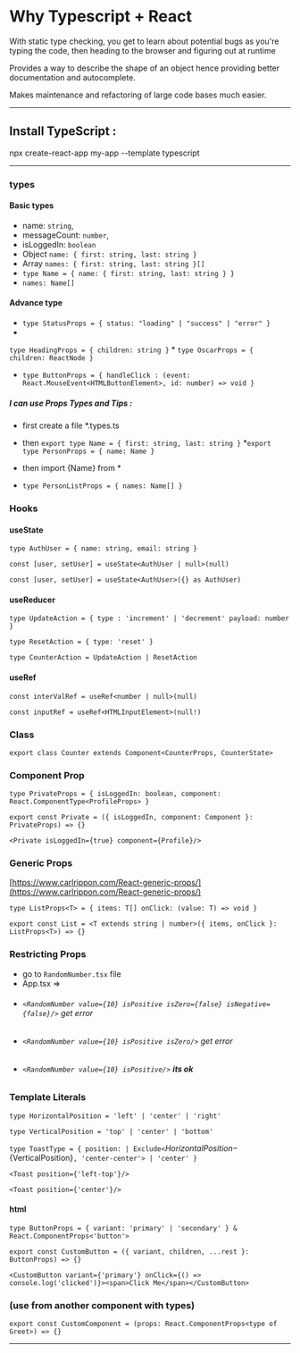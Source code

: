 # Why Typescript + React

With static type checking, you get to learn about potential bugs as you're typing the code, then heading to the browser
and figuring out at runtime

Provides a way to describe the shape of an object hence providing better documentation and autocomplete.

Makes maintenance and refactoring of large code bases much easier.

--------------------------------------------------------------------------------------------------------------

## Install TypeScript :

npx create-react-app my-app --template typescript

--------------------------------------------------------------------------------------------------------------

### types

#### Basic types

* name: `string`,
* messageCount: `number`,
* isLoggedIn: `boolean`
* Object
  `name: {
  first: string,
  last: string
  }`
* Array
  `names: {
  first: string,
  last: string
  }[]`
* `type Name = {
  name: {
  first: string,
  last: string
  }
  }`
* `names: Name[]`

#### Advance type

* `type StatusProps = {
  status: "loading" | "success" | "error"
  }
  `
*
`type HeadingProps = {
children: string
}`
*
`type OscarProps = {
children: ReactNode
}`
* `type ButtonProps = {
  handleClick : (event: React.MouseEvent<HTMLButtonElement>, id: number) => void
  }`

##### I can use Props Types and Tips :

* first create a file *.types.ts

* then `export type Name = {
  first: string,
  last: string
  }`
  *`export type PersonProps = {
  name: Name
  }`
* then import {Name} from *
* `type PersonListProps = {
  names: Name[]
  }`

### Hooks

#### useState

`type AuthUser = {
name: string,
email: string
}`

`const [user, setUser] = useState<AuthUser | null>(null)`

`const [user, setUser] = useState<AuthUser>({} as AuthUser)`

#### useReducer

`type UpdateAction = {
type : 'increment' | 'decrement'
payload: number
}`

`type ResetAction = {
type: 'reset'
}`

`type CounterAction = UpdateAction | ResetAction`

#### useRef

`const interValRef = useRef<number | null>(null)`

`const inputRef = useRef<HTMLInputElement>(null!)`

### Class

`export class Counter extends Component<CounterProps, CounterState>`

### Component Prop

`type PrivateProps = {
isLoggedIn: boolean,
component: React.ComponentType<ProfileProps>
}`

`export const Private = ({ isLoggedIn, component: Component }: PrivateProps) => {}`

`<Private isLoggedIn={true} component={Profile}/>`

### Generic Props

[https://www.carlrippon.com/React-generic-props/](https://www.carlrippon.com/React-generic-props/)

`type ListProps<T> = {
items: T[]
onClick: (value: T) => void
}`

`export const List = <T extends string | number>({ items, onClick }: ListProps<T>) => {}`

### Restricting Props

* go to `RandomNumber.tsx` file
* App.tsx =>
* ###### `<RandomNumber value={10} isPositive isZero={false} isNegative={false}/>` get error
* ###### `<RandomNumber value={10} isPositive isZero/>` get error
* ###### `<RandomNumber value={10} isPositive/>` **its ok**

### Template Literals

`type HorizontalPosition = 'left' | 'center' | 'right'`

`type VerticalPosition = 'top' | 'center' | 'bottom'`

`type ToastType = {
position:
| Exclude<`${HorizontalPosition}-${VerticalPosition}`, 'center-center'>
| 'center'
}`
 
`<Toast position={'left-top'}/>`

`<Toast position={'center'}/>`

#### html
`type ButtonProps = {
variant: 'primary' | 'secondary'
} & React.ComponentProps<'button'>`

`export const CustomButton = ({ variant, children, ...rest }: ButtonProps) => {}`

`<CustomButton variant={'primary'} onClick={() => console.log('clicked')}><span>Click Me</span></CustomButton>`

### (use from another component with types)

`export const CustomComponent = (props: React.ComponentProps<type of Greet>) => {}`

**********************************************************